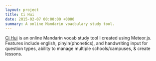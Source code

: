 ```yaml
---
layout: project
title: Ci Hui
date: 2015-02-07 00:00:00 +0000
summary: A online Mandarin voacbulary study tool.
---
```


[Ci Hui](http://cihui.io) is an online Mandarin vocab study tool I created using Meteor.js. Features include english, pinyin(phonetics), and handwriting input for question types, ability to manage multiple schools/campuses, & create lessons.
